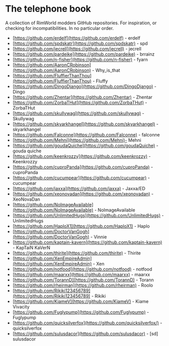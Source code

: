 # The telephone book

A collection of RimWorld modders GitHub repositories. For inspiration, or checking for incompatibilities. In no particular order.

- [https://github.com/erdelf](https://github.com/erdelf) - erdelf
- [https://github.com/spdskatr](https://github.com/spdskatr) - spd
- [https://github.com/jecrell](https://github.com/jecrell) - jecrell
- [https://github.com/pardeike](https://github.com/pardeike) - brrainz
- [https://github.com/n-fisher](https://github.com/n-fisher) - fyarn
- [https://github.com/AaronCRobinson](https://github.com/AaronCRobinson) - Why_is_that
- [https://github.com/FluffierThanThou](https://github.com/FluffierThanThou) - Fluffy
- [https://github.com/DingoDjango](https://github.com/DingoDjango) - Dingo
- [https://github.com/Zhentar](https://github.com/Zhentar) - Zhentar
- [https://github.com/ZorbaTHut](https://github.com/ZorbaTHut) - ZorbaTHut
- [https://github.com/skullywag](https://github.com/skullywag) - Skullywag
- [https://github.com/skyarkhangel](https://github.com/skyarkhangel) - skyarkhangel
- [https://github.com/Falconne](https://github.com/Falconne) - falconne
- [https://github.com/Mehni](https://github.com/Mehni)- Mehni
- [https://github.com/goudaQuiche](https://github.com/goudaQuiche)  - gouda quiche
- [https://github.com/keenkrozzy](https://github.com/keenkrozzy) - Keenkrozzy
- [https://github.com/cuproPanda](https://github.com/cuproPanda) - cuproPanda
- [https://github.com/cucumpear](https://github.com/cucumpear) - cucumpear
- [https://github.com/jaxxa](https://github.com/jaxxa) - Jaxxa/ED
- [https://github.com/xeonovadan](https://github.com/xeonovadan) - XeoNovaDan
- [https://github.com/NoImageAvailable](https://github.com/NoImageAvailable) - NoImageAvailable
- [https://github.com/UnlimitedHugs](https://github.com/UnlimitedHugs) - UnlimitedHugs
- [https://github.com/HaploX1](https://github.com/HaploX1) - Haplo
- [https://github.com/DoctorVanGogh](https://github.com/DoctorVanGogh) - Vinnie
- [https://github.com/kaptain-kavern](https://github.com/kaptain-kavern) - KapTaiN KaVerN
- [https://github.com/thirite](https://github.com/thirite) - Thirite
- [https://github.com/XenEmpireAdmin](https://github.com/XenEmpireAdmin) - Xen
- [https://github.com/notfood](https://github.com/notfood) - notfood
- [https://github.com/maarxx](https://github.com/maarxx) - maarxx
- [https://github.com/TorannD](https://github.com/TorannD) - Torann
- [https://github.com/rheirman](https://github.com/rheirman) - Roolo
- [https://github.com/Rikiki123456789](https://github.com/Rikiki123456789) - Rikiki
- [https://github.com/KiameV](https://github.com/KiameV) - Kiame Vivacity
- [https://github.com/Fuglypump](https://github.com/Fuglypump) - Fuglypump
- [https://github.com/quicksilverfox](https://github.com/quicksilverfox/) - quicksilverfox
- [https://github.com/sulusdacor](https://github.com/sulusdacor) - [sd] sulusdacor